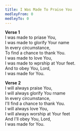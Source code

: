```yaml
---
title: I Was Made To Praise You
medleyFrom: 0
medleyTo: 0
---
```


**Verse 1**  
I was made to priase You,  
I was made to glorify Your name  
In every circumstance,  
To find a chance to thank You.  
I was made to love You,  
I was made to wprship at Your feet.  
And to obey You, Lord,  
I was made for You.

**Verse 2**  
I will always praise You,  
I will always glorify You rname  
In every circumstance,  
I'll find a chance to thank You.  
I will always love You,  
I will always worship at Your feet  
And I'll obey You, Lord,  
I was made for You.
